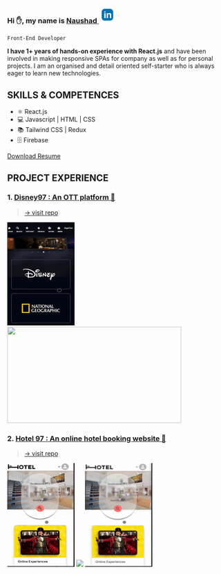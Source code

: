 ### Hi ✋, my name is [Naushad <img src="https://github.com/MNaushad97/MNaushad97/blob/main/Li.png" width="40" height="40" />](https://www.linkedin.com/in/mnaushad97/)
    Front-End Developer

**I have 1+ years of hands-on experience with React.js** and have been involved in making responsive SPAs for company as well as for personal projects. I am an organised and detail oriented self-starter who is always eager to learn new technologies.

## SKILLS & COMPETENCES
 * ⚛️ React.js
 * 💻 Javascript | HTML | CSS 
 * 📚 Tailwind CSS | Redux 
 * 🗄️ Firebase


[Download Resume](https://github.com/MNaushad97/MNaushad97/blob/main/%20M%20Naushad.pdf)

## PROJECT EXPERIENCE 


### 1. [Disney97 : An OTT platform 🔗](https://disney97-1205e.web.app/)
> [→ visit repo](https://github.com/MNaushad97/Disney97)

<span>  <img src="https://github.com/MNaushad97/Disney97/blob/main/src/features/DisneyMobileHome.gif" width="156" height="239.28" />  </span>
<img src="https://github.com/MNaushad97/Disney97/blob/main/src/features/DisneyDynamicLink.gif" width="403" height="223" />



### 2. [Hotel 97 : An online hotel booking website 🔗](https://hotel-97.web.app/)
> [→ visit repo](https://github.com/MNaushad97/Hotel97)

<span>  <img src="https://github.com/MNaushad97/Hotel97/blob/main/src/images/hotelMobileHome.gif"  width="156" height="239.28" />  </span>
<img src="https://github.com/MNaushad97/Hotel97/blob/main/src/images/hotelWebHome.gif" width="403" />
<span>  <img src="https://github.com/MNaushad97/Hotel97/blob/main/src/images/hotelMobileInput.gif"  width="156" height="239.28" />  </span>




<!--
**MNaushad97/MNaushad97** is a ✨ _special_ ✨ repository because its `README.md` (this file) appears on your GitHub profile.

Here are some ideas to get you started:

- 🔭 I’m currently working on ...
- 🌱 I’m currently learning ...
- 👯 I’m looking to collaborate on ...
- 🤔 I’m looking for help with ...
- 💬 Ask me about ...
- 📫 How to reach me: ...
- 😄 Pronouns: ...
- ⚡ Fun fact: ...
-->
